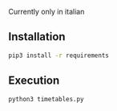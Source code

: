 Currently only in italian

## Installation

```bash
pip3 install -r requirements
```

## Execution

```bash
python3 timetables.py
```
